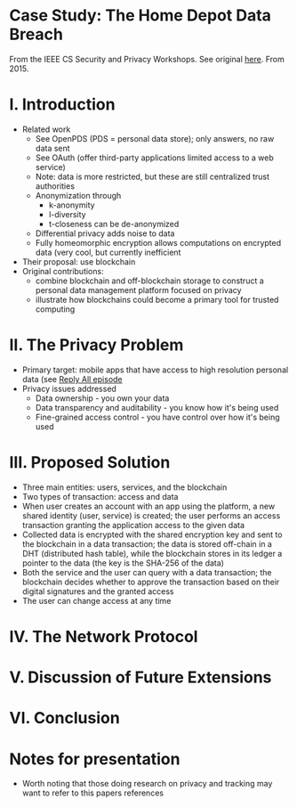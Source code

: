 
# Case Study: The Home Depot Data Breach
From the IEEE CS Security and Privacy Workshops. See original
[here](https://ieeexplore.ieee.org/stamp/stamp.jsp?tp=&arnumber=7163223).
From 2015.

# I. Introduction
- Related work
  - See OpenPDS (PDS = personal data store); only answers, no raw data sent
  - See OAuth (offer third-party applications limited access to a web service)
  - Note: data is more restricted, but these are still centralized trust authorities
  - Anonymization through
    - k-anonymity
    - l-diversity
    - t-closeness
    can be de-anonymized
  - Differential privacy adds noise to data
  - Fully homeomorphic encryption allows computations on encrypted data (very cool, but currently
    inefficient
- Their proposal: use blockchain
- Original contributions:
  - combine blockchain and off-blockchain storage to construct a personal data management platform
    focused on privacy
  - illustrate how blockchains could become a primary tool for trusted computing

# II. The Privacy Problem
- Primary target: mobile apps that have access to high resolution personal data (see [Reply All
  episode](https://www.gimletmedia.com/reply-all/135-the-robocall-conundrum#episode-player)
- Privacy issues addressed
  - Data ownership - you own your data
  - Data transparency and auditability - you know how it's being used
  - Fine-grained access control - you have control over how it's being used

# III. Proposed Solution
- Three main entities: users, services, and the blockchain
- Two types of transaction: access and data
- When user creates an account with an app using the platform, a new shared identity (user, service)
  is created; the user performs an access transaction granting the application access to the given
  data
- Collected data is encrypted with the shared encryption key and sent to the blockchain in a data
  transaction; the data is stored off-chain in a DHT (distributed hash table), while the blockchain
  stores in its ledger a pointer to the data (the key is the SHA-256 of the data)
- Both the service and the user can query with a data transaction; the blockchain decides whether to
  approve the transaction based on their digital signatures and the granted access
- The user can change access at any time

# IV. The Network Protocol

# V. Discussion of Future Extensions

# VI. Conclusion

# Notes for presentation
- Worth noting that those doing research on privacy and tracking may want to refer to this papers
  references
